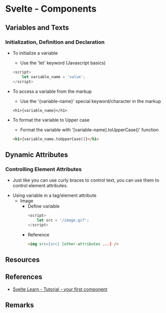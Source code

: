 # Svelte - Components

## Variables and Texts
### Initialization, Definition and Declaration
- To initialize a variable
    + Use the 'let' keyword (Javascript basics)
    ```javascript
    <script>
        let variable_name = 'value';
    </script>
    ```

- To access a variable from the markup
    + Use the '{variable-name}' special keyword/character in the markup
    ```console
    <h1>{variable_name}</h1>
    ```

- To format the variable to Upper case
    + Format the variable with '[variable-name].toUpperCase()' function
    ```html
    <h1>{variable_name.toUpperCase()}</h1>
    ```

## Dynamic Attributes
### Controlling Element Attributes
+ Just like you can use curly braces to control text, you can use them to control element attributes.
- Using variable in a tag/element attribute
    - Image
        - Define variable
            ```javascript
            <script>
                let src = '/image.gif';
            </script>
            ```
        - Reference
            ```html
            <img src={src} [other-attributes ...] />
            ```

## Resources

## References
+ [Svelte Learn - Tutorial - your first component](https://learn.svelte.dev/tutorial/your-first-component)

## Remarks